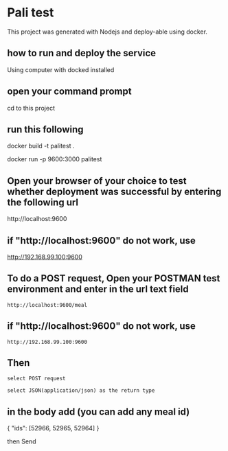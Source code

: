 # Pali test

This project was generated with Nodejs and deploy-able using docker.

## how to run and deploy the service

Using computer with docked installed

 ## open your command prompt

 cd to this project

 ## run this following

  docker build -t palitest .

  docker run -p 9600:3000 palitest

 ## Open your browser of your choice to test whether deployment was successful by entering the following url

   http://localhost:9600

 ## if "http://localhost:9600" do not work, use

   http://192.168.99.100:9600

 ## To do a POST request, Open your POSTMAN test environment and enter in the url text field

    http://localhost:9600/meal

 ## if "http://localhost:9600" do not work, use

    http://192.168.99.100:9600

## Then

    select POST request

    select JSON(application/json) as the return type

  ## in the body add (you can add any meal id)

  {
    "ids": [52966, 52965, 52964]
  }

  then Send